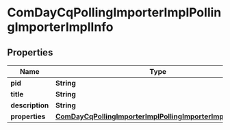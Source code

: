 

# ComDayCqPollingImporterImplPollingImporterImplInfo

## Properties

Name | Type | Description | Notes
------------ | ------------- | ------------- | -------------
**pid** | **String** |  |  [optional]
**title** | **String** |  |  [optional]
**description** | **String** |  |  [optional]
**properties** | [**ComDayCqPollingImporterImplPollingImporterImplProperties**](ComDayCqPollingImporterImplPollingImporterImplProperties.md) |  |  [optional]



